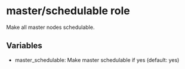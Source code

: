 # master/schedulable role

Make all master nodes schedulable.

## Variables

- master_schedulable: Make master schedulable if yes (default: yes)
